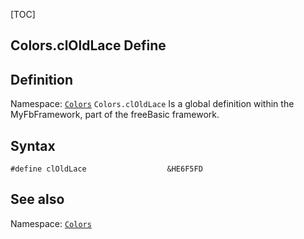 [TOC]
## Colors.clOldLace Define

## Definition
Namespace: [`Colors`](Colors.md)
`Colors.clOldLace` Is a global definition within the MyFbFramework, part of the freeBasic framework.
## Syntax

```freeBasic
#define clOldLace                  &HE6F5FD
```

## See also
Namespace: [`Colors`](Colors.md)
